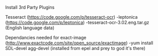 Install 3rd Party Plugins

Tesseract (https://code.google.com/p/tesseract-ocr)
-leptonica (https://code.google.com/p/leptonica)
-tesseract-ocr-3.02.eng.tar.gz (English language data)

Dependancies needed for exact-image (http://www.exactcode.com/site/open_source/exactimage)
-yum install SDL-devel agg-devel (installed from epel  and prey to god it's there)
